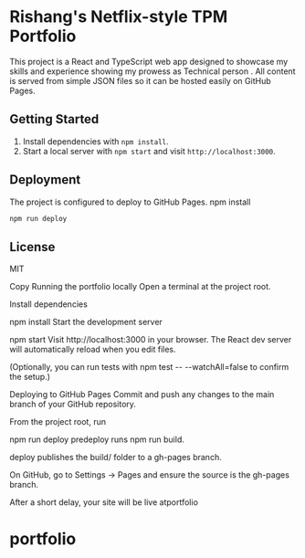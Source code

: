 # Rishang's Netflix-style TPM Portfolio

This project is a React and TypeScript web app designed to showcase my skills and experience showing my prowess as Technical person . All content is served from simple JSON files so it can be hosted easily on GitHub Pages.

## Getting Started
1. Install dependencies with `npm install`.
2. Start a local server with `npm start` and visit `http://localhost:3000`.

## Deployment
The project is configured to deploy to GitHub Pages.
npm install
```bash
npm run deploy
```


## License
MIT

Copy
Running the portfolio locally
Open a terminal at the project root.

Install dependencies

npm install
Start the development server

npm start
Visit http://localhost:3000 in your browser. The React dev server will automatically reload when you edit files.

(Optionally, you can run tests with npm test -- --watchAll=false to confirm the setup.)

Deploying to GitHub Pages
Commit and push any changes to the main branch of your GitHub repository.

From the project root, run

npm run deploy
predeploy runs npm run build.

deploy publishes the build/ folder to a gh-pages branch.

On GitHub, go to Settings → Pages and ensure the source is the gh-pages branch.

After a short delay, your site will be live atportfolio
# portfolio
